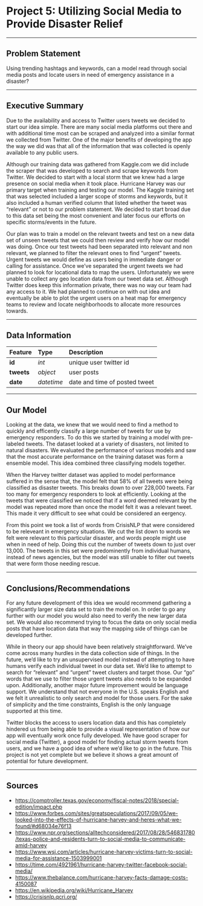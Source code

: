 # Project 5: Utilizing Social Media to Provide Disaster Relief

---
## **Problem Statement**

 Using trending hashtags and keywords, can a model read through social media posts and locate users in need of emergency assistance in a disaster?

---
## **Executive Summary**

Due to the availability and access to Twitter users tweets we decided to start our idea simple. There are many social media platforms out there and with additional time most can be scraped and analyzed into a similar format we collected from Twitter.  One of the major benefits of developing the app the way we did was that all of the information that was collected is openly available to any public users. 

Although our training data was gathered from Kaggle.com we did include the scraper that was developed to search and scrape keywords from Twitter. We decided to start with a local storm that we knew had a large presence on social media when it took place. Hurricane Harvey was our primary target when training and testing our model. The Kaggle training set that was selected included a larger scope of storms and keywords, but it also included a human verified column that listed whether the tweet was “relevant” or not to our problem statement. We decided to start broad due to this data set being the most convenient and later focus our efforts on specific storms/events in the future. 

Our plan was to train a model on the relevant tweets and test on a new data set of unseen tweets that we could then review and verify how our model was doing.  Once our test tweets had been separated into relevant and non relevant, we planned to filter the relevant ones to find “urgent” tweets. Urgent tweets we would define as users being in immediate danger or calling for assistance.  Once we’ve separated the urgent tweets we had planned to look for locational data to map the users. Unfortunately we were unable to collect any geo location data from our tweet data set. Although Twitter does keep this information private, there was no way our team had any access to it. We had planned to continue on with out idea and eventually be able to plot the urgent users on a heat map for emergency teams to review and locate neighborhoods to allocate more resources towards.


---
## **Data Information**
|Feature|Type|Description|
|:---|:---|:---|
|**id**|*int*|unique user twitter id|
|**tweets**|*object*|user posts|
|**date**|*datetime*|date and time of posted tweet|

---
## **Our Model**
Looking at the data, we knew that we would need to find a method to quickly and efficently classify a large number of tweets for use by emergency responders. To do this we started by training a model with pre-labeled tweets. The dataset looked at a variety of disasters, not limited to natural disasters. We evaluated the performance of various models and saw that the most accurate performance on the training dataset was form a ensemble model. This idea combined three classifying models together.

When the Harvey twitter dataset was applied to model performance suffered in the sense that, the model felt that 58% of all tweets were being classified as disaster tweets. This breaks down to over 228,000 tweets. Far too many for emergency responders to look at efficiently. Looking at the tweets that were classified we noticed that if a word deemed relevant by the model was repeated more than once the model felt it was a relevant tweet. This made it very difficult to see what could be considered an eergency.

From this point we took a list of words from CrisisNLP that were considered to be releveant in emergency situations. We cut the list down to words we felt were relevant to this particular disaster, and words people might use when in need of help. Doing this cut the number of tweets down to just over 13,000. The tweets in this set were predominently from individual humans, instead of news agencies, but the model was still unable to filter out tweets that were form those needing rescue.

---
## **Conclusions/Recommendations**
For any future development of this idea we would recommend gathering a significantly larger size data set to train the model on. In order to go any further with our model you would also need to verify the new larger data set. We would also recommend trying to focus the data on only social media posts that have location data that way the mapping side of things can be developed further.

While in theory our app should have been relatively straightforward. We’ve come across many hurdles in the data collection side of things. In the future, we’d like to try an unsupervised model instead of attempting to have humans verify each individual tweet in our data set. We’d like to attempt to search for “relevant” and “urgent” tweet clusters and target those. Our “go” words that we use to filter those urgent tweets also needs to be expanded upon. Additionally, another major future improvement would be language support. We understand that not everyone in the U.S. speaks English and we felt it unrealistic to only search and model for those users. For the sake of simplicity and the time constraints, English is the only language supported at this time. 

Twitter blocks the access to users location data and this has completely hindered us from being able to provide a visual representation of how our app will eventually work once fully developed. We have good scraper for social media (Twitter), a good model for finding actual storm tweets from users, and we have a good idea of where we’d like to go in the future. This project is not yet complete but we believe it shows a great amount of potential for future development.

---
## Sources
* https://comptroller.texas.gov/economy/fiscal-notes/2018/special-edition/impact.php
* https://www.forbes.com/sites/greatspeculations/2017/09/05/we-looked-into-the-effects-of-hurricane-harvey-and-heres-what-we-found/#d68034e76f13
* https://www.npr.org/sections/alltechconsidered/2017/08/28/546831780/texas-police-and-residents-turn-to-social-media-to-communicate-amid-harvey
* https://www.wsj.com/articles/hurricane-harvey-victims-turn-to-social-media-for-assistance-1503999001
* https://time.com/4921961/hurricane-harvey-twitter-facebook-social-media/
* https://www.thebalance.com/hurricane-harvey-facts-damage-costs-4150087
* https://en.wikipedia.org/wiki/Hurricane_Harvey
* https://crisisnlp.qcri.org/
